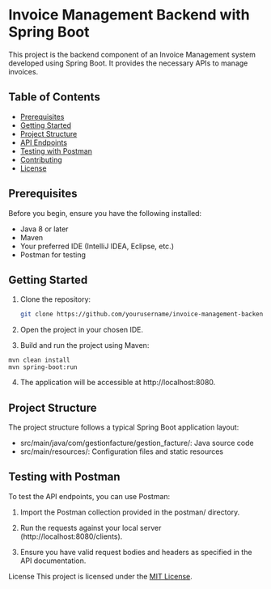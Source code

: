 # Invoice Management Backend with Spring Boot

This project is the backend component of an Invoice Management system developed using Spring Boot. It provides the necessary APIs to manage invoices.

## Table of Contents

- [Prerequisites](#prerequisites)
- [Getting Started](#getting-started)
- [Project Structure](#project-structure)
- [API Endpoints](#api-endpoints)
- [Testing with Postman](#testing-with-postman)
- [Contributing](#contributing)
- [License](#license)

## Prerequisites

Before you begin, ensure you have the following installed:

- Java 8 or later
- Maven
- Your preferred IDE (IntelliJ IDEA, Eclipse, etc.)
- Postman for testing

## Getting Started

1. Clone the repository:

   ```bash
   git clone https://github.com/yourusername/invoice-management-backend.git
   ```
2. Open the project in your chosen IDE.

3. Build and run the project using Maven:
```
mvn clean install
mvn spring-boot:run

```
4. The application will be accessible at http://localhost:8080.

## Project Structure
The project structure follows a typical Spring Boot application layout:

* src/main/java/com/gestionfacture/gestion_facture/: Java source code
* src/main/resources/: Configuration files and static resources
  
## Testing with Postman
To test the API endpoints, you can use Postman:

1. Import the Postman collection provided in the postman/ directory.

2. Run the requests against your local server (http://localhost:8080/clients).

3. Ensure you have valid request bodies and headers as specified in the API documentation.

License
This project is licensed under the [MIT License](LICENSE).

